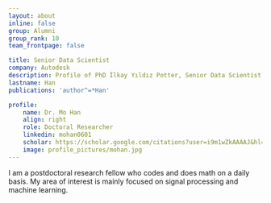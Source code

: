 ```yaml
---
layout: about
inline: false
group: Alumni
group_rank: 10
team_frontpage: false

title: Senior Data Scientist
company: Autodesk
description: Profile of PhD İlkay Yıldız Potter, Senior Data Scientist at the Autodesk.
lastname: Han
publications: 'author^=*Han'

profile:
    name: Dr. Mo Han
    align: right
    role: Doctoral Researcher
    linkedin: mohan0601
    scholar: https://scholar.google.com/citations?user=i9m1wZkAAAAJ&hl=en
    image: profile_pictures/mohan.jpg
---
```


I am a postdoctoral research fellow who codes and does math on a daily basis. My area of interest is mainly focused on signal processing and machine learning.